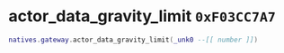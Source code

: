 # actor_data_gravity_limit `0xF03CC7A7`

```lua
natives.gateway.actor_data_gravity_limit(_unk0 --[[ number ]])
```